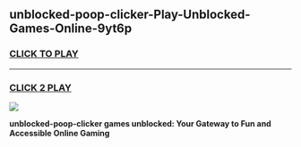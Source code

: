 
## unblocked-poop-clicker-Play-Unblocked-Games-Online-9yt6p
<h3>
<a href="https://premium76.site?title=unblocked-poop-clicker&ref=25A">CLICK TO PLAY</a></h3>
<hr>

<h3>
<a href="https://premium76.site?title=unblocked-poop-clicker&ref=25A">CLICK 2 PLAY</a>
  
</h3>

<a href="https://premium76.site?title=unblocked-poop-clicker&ref=25A"><img src="https://clearcache.store/games.png"></a>


**unblocked-poop-clicker games unblocked: Your Gateway to Fun and Accessible Online Gaming**
